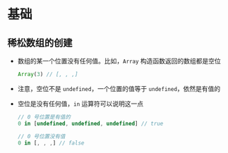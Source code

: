 # 基础

## 稀松数组的创建

+ 数组的某一个位置没有任何值。比如，`Array` 构造函数返回的数组都是空位

  ```js
  Array(3) // [, , ,]
  ```

+ 注意，空位不是 `undefined`，一个位置的值等于 `undefined`，依然是有值的

+ 空位是没有任何值，`in` 运算符可以说明这一点

  ```js
  // 0 号位置是有值的
  0 in [undefined, undefined, undefined] // true

  // 0 号位置没有值
  0 in [, , ,] // false
  ```
